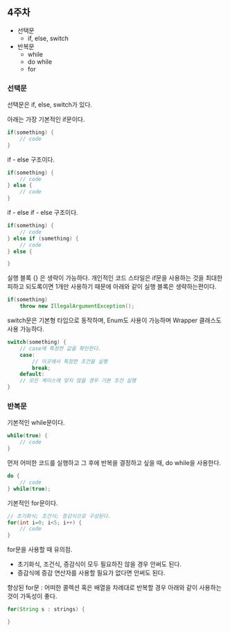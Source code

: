 ## 4주차 

- 선택문
  - if, else, switch
- 반복문
  - while
  - do while
  - for

### 선택문

선택문은 if, else, switch가 있다.

아래는 가장 기본적인 if문이다.
```java
if(something) {
    // code
}
```

if - else 구조이다.
```java
if(something) {
    // code
} else {
    // code
}
```

if - else if - else 구조이다.
```java
if(something) {
    // code
} else if (something) {
    // code
} else {

}
```

실행 블록 {} 은 생략이 가능하다. 개인적인 코드 스타일은 if문을 사용하는 것을 최대한 피하고 되도록이면 1개만 사용하기 때문에
아래와 같이 실행 블록은 생략하는편이다.
```java
if(something)
    throw new IllegalArgumentException();
```

switch문은 기본형 타입으로 동작하며, Enum도 사용이 가능하며 Wrapper 클래스도 사용 가능하다.
```java
switch(something) {
    // case에 특정한 값을 확인한다.
    case: 
        // 이곳에서 특정한 조건을 실행
        break;
    default:
    // 모든 케이스에 맞지 않을 경우 기본 조건 실행
}
```

### 반복문

기본적인 while문이다. 

```java
while(true) {
    // code
}
```

먼저 어떠한 코드를 실행하고 그 후에 반복을 결정하고 싶을 때, do while을 사용한다.

```java
do {
    // code
} while(true);
```

기본적인 for문이다.
```java
// 초기화식; 조건식; 증감식으로 구성된다.
for(int i=0; i<5; i++) {
    // code
}
```

for문을 사용할 때 유의점.
- 초기화식, 조건식, 증감식이 모두 필요하진 않을 경우 안써도 된다.
- 증감식에 증감 연산자를 사용할 필요가 없다면 안써도 된다.

향상된 for문 : 어떠한 콜렉션 혹은 배열을 차례대로 반복할 경우 아래와 같이 사용하는 것이 가독성이 좋다.
```java
for(String s : strings) {

}
```